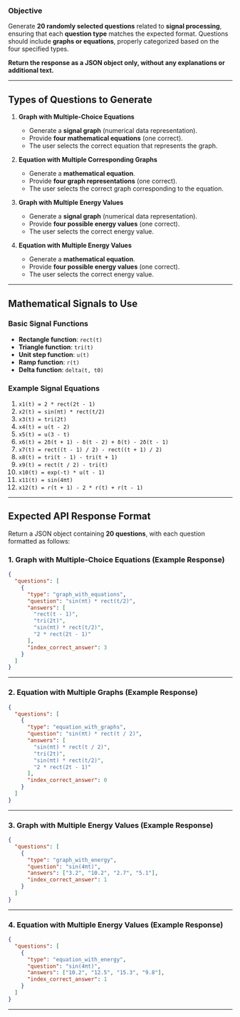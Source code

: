 ### **Objective**  
Generate **20 randomly selected questions** related to **signal processing**, ensuring that each **question type** matches the expected format. Questions should include **graphs or equations**, properly categorized based on the four specified types.  

**Return the response as a JSON object only, without any explanations or additional text.**  

---  

## **Types of Questions to Generate**  

1. **Graph with Multiple-Choice Equations**  
   - Generate a **signal graph** (numerical data representation).  
   - Provide **four mathematical equations** (one correct).  
   - The user selects the correct equation that represents the graph.  

2. **Equation with Multiple Corresponding Graphs**  
   - Generate a **mathematical equation**.  
   - Provide **four graph representations** (one correct).  
   - The user selects the correct graph corresponding to the equation.  

3. **Graph with Multiple Energy Values**  
   - Generate a **signal graph** (numerical data representation).  
   - Provide **four possible energy values** (one correct).  
   - The user selects the correct energy value.  

4. **Equation with Multiple Energy Values**  
   - Generate a **mathematical equation**.  
   - Provide **four possible energy values** (one correct).  
   - The user selects the correct energy value.  

---  

## **Mathematical Signals to Use**  

### **Basic Signal Functions**  
- **Rectangle function**: `rect(t)`  
- **Triangle function**: `tri(t)`  
- **Unit step function**: `u(t)`  
- **Ramp function**: `r(t)`  
- **Delta function**: `delta(t, t0)`  

### **Example Signal Equations**  
1. `x1(t) = 2 * rect(2t - 1)`  
2. `x2(t) = sin(πt) * rect(t/2)`  
3. `x3(t) = tri(2t)`  
4. `x4(t) = u(t - 2)`  
5. `x5(t) = u(3 - t)`  
6. `x6(t) = 2δ(t + 1) - δ(t - 2) + δ(t) - 2δ(t - 1)`  
7. `x7(t) = rect((t - 1) / 2) - rect((t + 1) / 2)`  
8. `x8(t) = tri(t - 1) - tri(t + 1)`  
9. `x9(t) = rect(t / 2) - tri(t)`  
10. `x10(t) = exp(-t) * u(t - 1)`  
11. `x11(t) = sin(4πt)`  
12. `x12(t) = r(t + 1) - 2 * r(t) + r(t - 1)`  

---  

## **Expected API Response Format**  

Return a JSON object containing **20 questions**, with each question formatted as follows:  

### **1. Graph with Multiple-Choice Equations (Example Response)**  

```json
{
  "questions": [
    {
      "type": "graph_with_equations",
      "question": "sin(πt) * rect(t/2)",
      "answers": [
        "rect(t - 1)",
        "tri(2t)",
        "sin(πt) * rect(t/2)",
        "2 * rect(2t - 1)"
      ],
      "index_correct_answer": 3
    }
  ]
}
```

---  

### **2. Equation with Multiple Graphs (Example Response)**  

```json
{
  "questions": [
    {
      "type": "equation_with_graphs",
      "question": "sin(πt) * rect(t / 2)",
      "answers": [
        "sin(πt) * rect(t / 2)",
        "tri(2t)",
        "sin(πt) * rect(t/2)",
        "2 * rect(2t - 1)"
      ],
      "index_correct_answer": 0
    }
  ]
}
```

---  

### **3. Graph with Multiple Energy Values (Example Response)**  

```json
{
  "questions": [
    {
      "type": "graph_with_energy",
      "question": "sin(4πt)",
      "answers": ["3.2", "10.2", "2.7", "5.1"],
      "index_correct_answer": 1
    }
  ]
}
```

---  

### **4. Equation with Multiple Energy Values (Example Response)**  

```json
{
  "questions": [
    {
      "type": "equation_with_energy",
      "question": "sin(4πt)",
      "answers": ["10.2", "12.5", "15.3", "9.8"],
      "index_correct_answer": 1
    }
  ]
}
```

---
